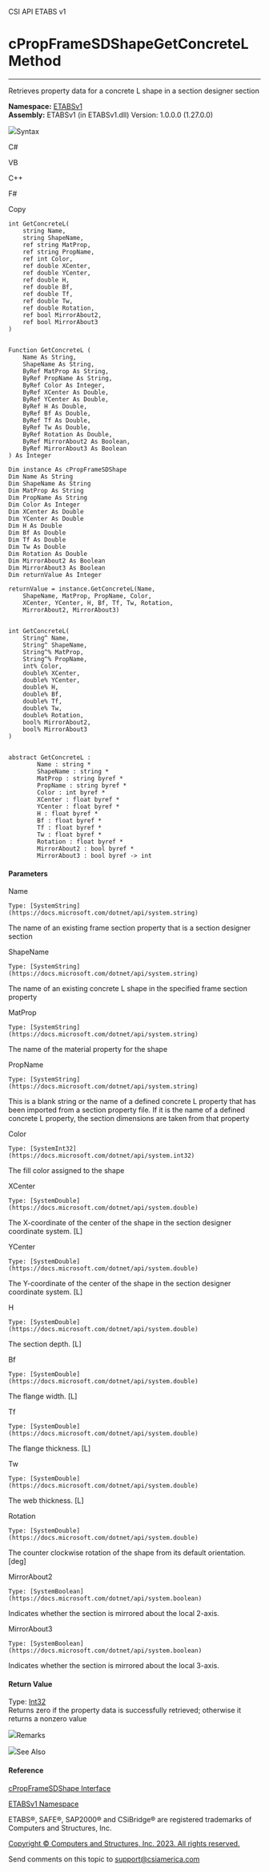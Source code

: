 ﻿

CSI API ETABS v1

# cPropFrameSDShapeGetConcreteL Method  
  
---  
  
Retrieves property data for a concrete L shape in a section designer section

**Namespace:** [ETABSv1](2780f1b8-2033-5289-2298-1cdb2a7508d9.htm)  
**Assembly:** ETABSv1 (in ETABSv1.dll) Version: 1.0.0.0 (1.27.0.0)

![](../icons/SectionExpanded.png)Syntax

C#

VB

C++

F#

Copy

    
    
    int GetConcreteL(
    	string Name,
    	string ShapeName,
    	ref string MatProp,
    	ref string PropName,
    	ref int Color,
    	ref double XCenter,
    	ref double YCenter,
    	ref double H,
    	ref double Bf,
    	ref double Tf,
    	ref double Tw,
    	ref double Rotation,
    	ref bool MirrorAbout2,
    	ref bool MirrorAbout3
    )
    
    
    Function GetConcreteL ( 
    	Name As String,
    	ShapeName As String,
    	ByRef MatProp As String,
    	ByRef PropName As String,
    	ByRef Color As Integer,
    	ByRef XCenter As Double,
    	ByRef YCenter As Double,
    	ByRef H As Double,
    	ByRef Bf As Double,
    	ByRef Tf As Double,
    	ByRef Tw As Double,
    	ByRef Rotation As Double,
    	ByRef MirrorAbout2 As Boolean,
    	ByRef MirrorAbout3 As Boolean
    ) As Integer
    
    Dim instance As cPropFrameSDShape
    Dim Name As String
    Dim ShapeName As String
    Dim MatProp As String
    Dim PropName As String
    Dim Color As Integer
    Dim XCenter As Double
    Dim YCenter As Double
    Dim H As Double
    Dim Bf As Double
    Dim Tf As Double
    Dim Tw As Double
    Dim Rotation As Double
    Dim MirrorAbout2 As Boolean
    Dim MirrorAbout3 As Boolean
    Dim returnValue As Integer
    
    returnValue = instance.GetConcreteL(Name, 
    	ShapeName, MatProp, PropName, Color, 
    	XCenter, YCenter, H, Bf, Tf, Tw, Rotation, 
    	MirrorAbout2, MirrorAbout3)
    
    
    int GetConcreteL(
    	String^ Name, 
    	String^ ShapeName, 
    	String^% MatProp, 
    	String^% PropName, 
    	int% Color, 
    	double% XCenter, 
    	double% YCenter, 
    	double% H, 
    	double% Bf, 
    	double% Tf, 
    	double% Tw, 
    	double% Rotation, 
    	bool% MirrorAbout2, 
    	bool% MirrorAbout3
    )
    
    
    abstract GetConcreteL : 
            Name : string * 
            ShapeName : string * 
            MatProp : string byref * 
            PropName : string byref * 
            Color : int byref * 
            XCenter : float byref * 
            YCenter : float byref * 
            H : float byref * 
            Bf : float byref * 
            Tf : float byref * 
            Tw : float byref * 
            Rotation : float byref * 
            MirrorAbout2 : bool byref * 
            MirrorAbout3 : bool byref -> int 
    

#### Parameters

Name

    Type: [SystemString](https://docs.microsoft.com/dotnet/api/system.string)  
The name of an existing frame section property that is a section designer
section

ShapeName

    Type: [SystemString](https://docs.microsoft.com/dotnet/api/system.string)  
The name of an existing concrete L shape in the specified frame section
property

MatProp

    Type: [SystemString](https://docs.microsoft.com/dotnet/api/system.string)  
The name of the material property for the shape

PropName

    Type: [SystemString](https://docs.microsoft.com/dotnet/api/system.string)  
This is a blank string or the name of a defined concrete L property that has
been imported from a section property file. If it is the name of a defined
concrete L property, the section dimensions are taken from that property

Color

    Type: [SystemInt32](https://docs.microsoft.com/dotnet/api/system.int32)  
The fill color assigned to the shape

XCenter

    Type: [SystemDouble](https://docs.microsoft.com/dotnet/api/system.double)  
The X-coordinate of the center of the shape in the section designer coordinate
system. [L]

YCenter

    Type: [SystemDouble](https://docs.microsoft.com/dotnet/api/system.double)  
The Y-coordinate of the center of the shape in the section designer coordinate
system. [L]

H

    Type: [SystemDouble](https://docs.microsoft.com/dotnet/api/system.double)  
The section depth. [L]

Bf

    Type: [SystemDouble](https://docs.microsoft.com/dotnet/api/system.double)  
The flange width. [L]

Tf

    Type: [SystemDouble](https://docs.microsoft.com/dotnet/api/system.double)  
The flange thickness. [L]

Tw

    Type: [SystemDouble](https://docs.microsoft.com/dotnet/api/system.double)  
The web thickness. [L]

Rotation

    Type: [SystemDouble](https://docs.microsoft.com/dotnet/api/system.double)  
The counter clockwise rotation of the shape from its default orientation.
[deg]

MirrorAbout2

    Type: [SystemBoolean](https://docs.microsoft.com/dotnet/api/system.boolean)  
Indicates whether the section is mirrored about the local 2-axis.

MirrorAbout3

    Type: [SystemBoolean](https://docs.microsoft.com/dotnet/api/system.boolean)  
Indicates whether the section is mirrored about the local 3-axis.

#### Return Value

Type: [Int32](https://docs.microsoft.com/dotnet/api/system.int32)  
Returns zero if the property data is successfully retrieved; otherwise it
returns a nonzero value

![](../icons/SectionExpanded.png)Remarks

![](../icons/SectionExpanded.png)See Also

#### Reference

[cPropFrameSDShape Interface](a50f9a5e-4c7d-07d5-4326-58be7b557651.htm)

[ETABSv1 Namespace](2780f1b8-2033-5289-2298-1cdb2a7508d9.htm)

ETABS®, SAFE®, SAP2000® and CSiBridge® are registered trademarks of Computers
and Structures, Inc.  

[Copyright © Computers and Structures, Inc. 2023. All rights
reserved.](http://www.csiamerica.com)

Send comments on this topic to
[support@csiamerica.com](mailto:support%40csiamerica.com?Subject=CSI%20API%20ETABS%20v1)

